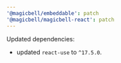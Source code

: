 ```yaml
---
'@magicbell/embeddable': patch
'@magicbell/magicbell-react': patch
---
```


Updated dependencies:

- updated `react-use` to `^17.5.0`.
